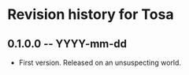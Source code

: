 # Revision history for Tosa

## 0.1.0.0 -- YYYY-mm-dd

* First version. Released on an unsuspecting world.
